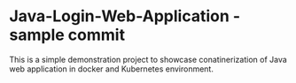 # Java-Login-Web-Application - sample commit
This is a simple demonstration project to showcase conatinerization of Java web application in docker and Kubernetes environment.
